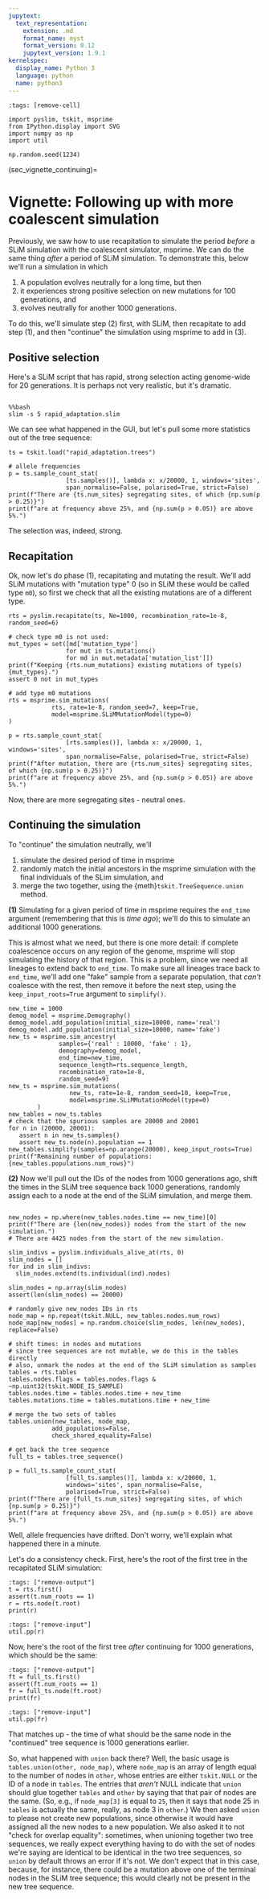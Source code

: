 ```yaml
---
jupytext:
  text_representation:
    extension: .md
    format_name: myst
    format_version: 0.12
    jupytext_version: 1.9.1
kernelspec:
  display_name: Python 3
  language: python
  name: python3
---
```


```{code-cell}
:tags: [remove-cell]

import pyslim, tskit, msprime
from IPython.display import SVG
import numpy as np
import util

np.random.seed(1234)
```


(sec_vignette_continuing)=


# Vignette: Following up with more coalescent simulation

Previously, we saw how to use recapitation
to simulate the period *before* a SLiM simulation
with the coalescent simulator, msprime.
We can do the same thing *after* a period of SLiM simulation.
To demonstrate this,
below we'll run a simulation in which

1. A population evolves neutrally for a long time, but then
2. it experiences strong positive selection on new mutations for 100 generations, and
3. evolves neutrally for another 1000 generations.

To do this, we'll simulate step (2) first, with SLiM,
then recapitate to add step (1), and then "continue" the simulation using msprime to add in (3).


## Positive selection

Here's a SLiM script that has rapid, strong selection acting genome-wide for 20 generations.
It is perhaps not very realistic, but it's dramatic.

```{literalinclude} rapid_adaptation.slim
```
```{code-cell}
%%bash
slim -s 5 rapid_adaptation.slim
```

We can see what happened in the GUI,
but let's pull some more statistics out of the tree sequence:
```{code-cell}
ts = tskit.load("rapid_adaptation.trees")

# allele frequencies
p = ts.sample_count_stat(
                [ts.samples()], lambda x: x/20000, 1, windows='sites',
                span_normalise=False, polarised=True, strict=False)
print(f"There are {ts.num_sites} segregating sites, of which {np.sum(p > 0.25)}")
print(f"are at frequency above 25%, and {np.sum(p > 0.05)} are above 5%.")
```

The selection was, indeed, strong.

## Recapitation

Ok, now let's do phase (1), recapitating and mutating the result.
We'll add SLiM mutations with "mutation type" 0
(so in SLiM these would be called type `m0`),
so first we check that all the existing mutations are of a different type.

```{code-cell}
rts = pyslim.recapitate(ts, Ne=1000, recombination_rate=1e-8, random_seed=6)

# check type m0 is not used:
mut_types = set([md['mutation_type']
                for mut in ts.mutations()
                for md in mut.metadata['mutation_list']])
print(f"Keeping {rts.num_mutations} existing mutations of type(s) {mut_types}.")
assert 0 not in mut_types

# add type m0 mutations
rts = msprime.sim_mutations(
            rts, rate=1e-8, random_seed=7, keep=True,
            model=msprime.SLiMMutationModel(type=0)
)

p = rts.sample_count_stat(
                [rts.samples()], lambda x: x/20000, 1, windows='sites',
                span_normalise=False, polarised=True, strict=False)
print(f"After mutation, there are {rts.num_sites} segregating sites, of which {np.sum(p > 0.25)}")
print(f"are at frequency above 25%, and {np.sum(p > 0.05)} are above 5%.")
```

Now, there are more segregating sites - neutral ones.


## Continuing the simulation

To "continue" the simulation neutrally, we'll 

1. simulate the desired period of time in msprime
2. randomly match the initial ancestors in the msprime simulation
   with the final individuals of the SLim simulation, and
3. merge the two together, using the {meth}`tskit.TreeSequence.union` method.


**(1)** Simulating for a given period of time in msprime requires the ``end_time`` argument
(remembering that this is *time ago*);
we'll do this to simulate an additional 1000 generations.

This is almost what we need, but there is one more detail:
if complete coalescence occurs on any region of the genome,
msprime will stop simulating the history of that region.
This is a problem, since we need all lineages to extend back to ``end_time``.
To make sure all lineages trace back to ``end_time``,
we'll add one "fake" sample from a separate population, that *can't* coalesce with the rest,
then remove it before the next step, using the ``keep_input_roots=True`` argument to ``simplify()``.


```{code-cell}
new_time = 1000
demog_model = msprime.Demography()
demog_model.add_population(initial_size=10000, name='real')
demog_model.add_population(initial_size=10000, name='fake')
new_ts = msprime.sim_ancestry(
              samples={'real' : 10000, 'fake' : 1},
              demography=demog_model,
              end_time=new_time,
              sequence_length=rts.sequence_length,
              recombination_rate=1e-8,
              random_seed=9)
new_ts = msprime.sim_mutations(
                 new_ts, rate=1e-8, random_seed=10, keep=True,
                 model=msprime.SLiMMutationModel(type=0)
        )
new_tables = new_ts.tables
# check that the spurious samples are 20000 and 20001
for n in (20000, 20001):
   assert n in new_ts.samples()
   assert new_ts.node(n).population == 1
new_tables.simplify(samples=np.arange(20000), keep_input_roots=True)
print(f"Remaining number of populations: {new_tables.populations.num_rows}")
```

**(2)** Now we'll pull out the IDs of the nodes from 1000 generations ago,
shift the times in the SLiM tree sequence back 1000 generations,
randomly assign each to a node at the end of the SLiM simulation,
and merge them.

```{code-cell}

new_nodes = np.where(new_tables.nodes.time == new_time)[0]
print(f"There are {len(new_nodes)} nodes from the start of the new simulation.")
# There are 4425 nodes from the start of the new simulation.

slim_indivs = pyslim.individuals_alive_at(rts, 0)
slim_nodes = []
for ind in slim_indivs:
  slim_nodes.extend(ts.individual(ind).nodes)

slim_nodes = np.array(slim_nodes)
assert(len(slim_nodes) == 20000)

# randomly give new_nodes IDs in rts
node_map = np.repeat(tskit.NULL, new_tables.nodes.num_rows)
node_map[new_nodes] = np.random.choice(slim_nodes, len(new_nodes), replace=False)

# shift times: in nodes and mutations
# since tree sequences are not mutable, we do this in the tables directly
# also, unmark the nodes at the end of the SLiM simulation as samples
tables = rts.tables
tables.nodes.flags = tables.nodes.flags & ~np.uint32(tskit.NODE_IS_SAMPLE)
tables.nodes.time = tables.nodes.time + new_time
tables.mutations.time = tables.mutations.time + new_time

# merge the two sets of tables
tables.union(new_tables, node_map,
            add_populations=False,
            check_shared_equality=False)

# get back the tree sequence
full_ts = tables.tree_sequence()

p = full_ts.sample_count_stat(
                [full_ts.samples()], lambda x: x/20000, 1,
                windows='sites', span_normalise=False,
                polarised=True, strict=False)
print(f"There are {full_ts.num_sites} segregating sites, of which {np.sum(p > 0.25)}")
print(f"are at frequency above 25%, and {np.sum(p > 0.05)} are above 5%.")
```

Well, allele frequencies have drifted.
Don't worry, we'll explain what happened there in a minute.

Let's do a consistency check.
First, here's the root of the first tree in the recapitated SLiM simulation:
```{code-cell}
:tags: ["remove-output"]
t = rts.first()
assert(t.num_roots == 1)
r = rts.node(t.root)
print(r)
```
```{code-cell}
:tags: ["remove-input"]
util.pp(r)
```
Now, here's the root of the first tree *after* continuing
for 1000 generations, which should be the same:
```{code-cell}
:tags: ["remove-output"]
ft = full_ts.first()
assert(ft.num_roots == 1)
fr = full_ts.node(ft.root)
print(fr)
```
```{code-cell}
:tags: ["remove-input"]
util.pp(fr)
```
That matches up - the time of what should be the same node in the "continued" tree sequence
is 1000 generations earlier.

So, what happened with ``union`` back there?
Well, the basic usage is ``tables.union(other, node_map)``,
where ``node_map`` is an array of length equal to the number of nodes in ``other``,
whose entries are either ``tskit.NULL`` or the ID of a node in ``tables``.
The entries that *aren't* NULL indicate that
``union`` should glue together ``tables`` and ``other`` by saying that that pair of nodes are the same.
(So, e.g., if ``node_map[3]`` is equal to ``25``, then it says that node 25 in ``tables``
is actually the same, really, as node 3 in ``other``.)
We then asked ``union`` to please not create new populations,
since otherwise it would have assigned all the new nodes to a new population.
We also asked it to not "check for overlap equality":
sometimes, when unioning together two tree sequences,
we really expect everything having to do with the set of nodes we're saying are identical
to be identical in the two tree sequences, so ``union`` by default throws an error if it's not.
We don't expect that in this case, because, for instance,
there could be a mutation above one of the terminal nodes in the SLiM tree sequence;
this would clearly not be present in the new tree sequence.
